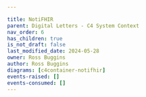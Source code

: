 ```yaml
---

title: NotiFHIR
parent: Digital Letters - C4 System Context
nav_order: 6
has_children: true
is_not_draft: false
last_modified_date: 2024-05-28
owner: Ross Buggins
author: Ross Buggins
diagrams: [c4container-notifhir]
events-raised: []
events-consumed: []
---
```

